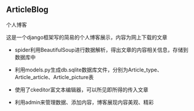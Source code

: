 ## ArticleBlog
个人博客

这是一个django框架写的简易的个人博客展示，内容为网上下载的文章

+ spider利用BeautifulSoup进行数据解析，得出文章的内容相关信息，存储到数据库中

+ 利用models.py生成db.sqlite数据库文件，分别为Article_type、Article_article、Article_picture表

+ 使用了ckeditor富文本编辑器，可以所见即所得的传入文章

+ 利用admin来管理数据、添加内容，博客展现内容美观、精彩

